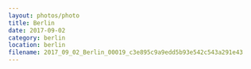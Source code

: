 ```yaml
---
layout: photos/photo
title: Berlin
date: 2017-09-02
category: berlin
location: berlin
filename: 2017_09_02_Berlin_00019_c3e895c9a9edd5b93e542c543a291e43
---
```

